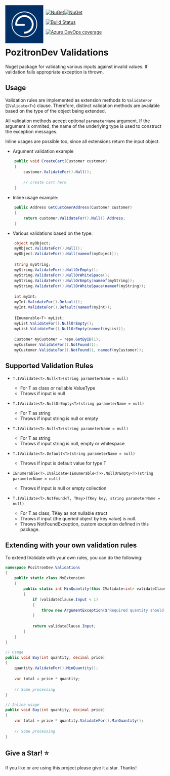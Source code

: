 <img align="left" src="pozitronlogo.png" width="120" height="120">

&nbsp; [![NuGet](https://img.shields.io/nuget/v/PozitronDev.Validations.svg)](https://www.nuget.org/packages/PozitronDev.Validations)[![NuGet](https://img.shields.io/nuget/dt/PozitronDev.Validations.svg)](https://www.nuget.org/packages/PozitronDev.Validations)

&nbsp; [![Build Status](https://dev.azure.com/pozitrondev/PozitronDev.Validations/_apis/build/status/fiseni.PozitronDev.Validations?branchName=master)](https://dev.azure.com/pozitrondev/PozitronDev.Validations/_build/latest?definitionId=4&branchName=master)

&nbsp; [![Azure DevOps coverage](https://img.shields.io/azure-devops/coverage/pozitrondev/PozitronDev.Validations/4.svg)](https://dev.azure.com/pozitrondev/PozitronDev.Validations/_build/latest?definitionId=4&branchName=master)

# PozitronDev Validations

Nuget package for validating various inputs against invalid values. If validation fails appropriate exception is thrown.

## Usage

Validation rules are implemented as extension methods to `ValidateFor` (`IValidate<T>`) clause. Therefore, distinct validation methods are available based on the type of the object being extended.

All validation methods accept optional `parameterName` argument. If the argument is ommited, the name of the underlying type is used to construct the exception messages.

Inline usages are possible too, since all extensions return the input object. 

- Argument validation example

```c#
    public void CreateCart(Customer customer)
    {
        customer.ValidateFor().Null();

        // create cart here
    }
```

- Inline usage example:

```c#
    public Address GetCustomerAddress(Customer customer)
    {
        return customer.ValidateFor().Null().Address;
    }
```

- Various validations based on the type:

```c#
    object myObject;
    myObject.ValidateFor().Null();
    myObject.ValidateFor().Null(nameof(myObject));

    string myString;
    myString.ValidateFor().NullOrEmpty();
    myString.ValidateFor().NullOrWhiteSpace();
    myString.ValidateFor().NullOrEmpty(nameof(myString));
    myString.ValidateFor().NullOrWhiteSpace(nameof(myString));

    int myInt;
    myInt.ValidateFor().Default();
    myInt.ValidateFor().Default(nameof(myInt));

    IEnumerable<T> myList;
    myList.ValidateFor().NullOrEmpty();
    myList.ValidateFor().NullOrEmpty(nameof(myList));

    Customer myCustomer = repo.GetByID(1);
    myCustomer.ValidateFor().NotFound(1);
    myCustomer.ValidateFor().NotFound(1, nameof(myCustomer));

```




## Supported Validation Rules

- `T.IValidate<T>.Null<T>(string parameterName = null)`
  - For T as class or nullable ValueType
  - Throws if input is null

- `T.IValidate<T>.NullOrEmpty<T>(string parameterName = null)`
  - For T as string
  - Throws if input string is null or empty

- `T.IValidate<T>.Null<T>(string parameterName = null)`
  - For T as string
  - Throws if input string is null, empty or whitespace

- `T.IValidate<T>.Default<T>(string parameterName = null)`
  - Throws if input is default value for type T

- `IEnumerable<T>.IValidate<IEnumerable<T>>.NullOrEmpty<T>(string parameterName = null)`
  - Throws if input is null or empty collection

- `T.IValidate<T>.NotFound<T, TKey>(TKey key, string parameterName = null)`
  - For T as class, TKey as not nullable struct
  - Throws if input (the queried object by key value) is null.
  - Throws NotFoundException, custom exception defined in this package.

## Extending with your own validation rules

To extend IValidate with your own rules, you can do the following:

```c#
namespace PozitronDev.Validations
{
    public static class MyExtension
    {
        public static int MinQuantity(this IValidate<int> validateClause)
        {
            if (validateClause.Input < 1)
            {
                throw new ArgumentException($"Required quantity should not be less than 1.");
            }

            return validateClause.Input;
        }
    }
}
```
```c#
// Usage
public void Buy(int quantity, decimal price)
{
    quantity.ValidateFor().MinQuantity();

    var total = price * quantity;
    
    // Some processing
}
```
```c#
// Inline usage
public void Buy(int quantity, decimal price)
{
    var total = price * quantity.ValidateFor().MinQuantity();
    
    // Some processing
}
```

## Give a Star! :star:
If you like or are using this project please give it a star. Thanks!
